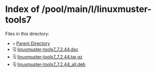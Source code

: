 
# Index of /pool/main/l/linuxmuster-tools7
Files in this directory:
- ⤴ [Parent Directory](../)
- 🗒 [linuxmuster-tools7_7.2.44.dsc](linuxmuster-tools7_7.2.44.dsc)
- 🗒 [linuxmuster-tools7_7.2.44.tar.gz](linuxmuster-tools7_7.2.44.tar.gz)
- 🗒 [linuxmuster-tools7_7.2.44_all.deb](linuxmuster-tools7_7.2.44_all.deb)
